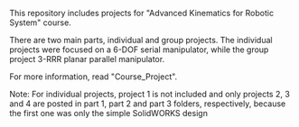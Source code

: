 This repository includes projects for "Advanced Kinematics for Robotic System" course.

There are two main parts, individual and group projects. 
The individual projects were focused on a 6-DOF serial manipulator, while the group project 3-RRR planar parallel manipulator.

For more information, read "Course_Project".

Note: For individual projects, project 1 is not included and only projects 2, 3 and 4 are posted in part 1, part 2 and part 3 folders, respectively, because the first one was only the simple SolidWORKS design 
